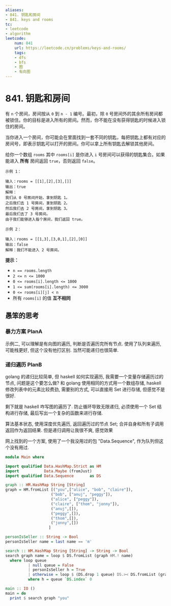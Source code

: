 ```yaml
---
aliases:
- 841. 钥匙和房间
- 841. keys and rooms
tc:
- leetcode
- algorithm
leetcode:
    num: 841
    url: https://leetcode.cn/problems/keys-and-rooms/
    tags:
    - dfs
    - bfs
    - 图
    - 有向图
---
```


# 841. 钥匙和房间

有 `n` 个房间，房间按从 `0` 到 `n - 1` 编号。最初，除 `0` 号房间外的其余所有房间都被锁住。你的目标是进入所有的房间。然而，你不能在没有获得钥匙的时候进入锁住的房间。

当你进入一个房间，你可能会在里面找到一套不同的钥匙，每把钥匙上都有对应的房间号，即表示钥匙可以打开的房间。你可以拿上所有钥匙去解锁其他房间。

给你一个数组 `rooms` 其中 `rooms[i]` 是你进入 `i` 号房间可以获得的钥匙集合。如果能进入 **所有** 房间返回 `true`，否则返回 `false`。

```
示例 1：

输入：rooms = [[1],[2],[3],[]]
输出：true
解释：
我们从 0 号房间开始，拿到钥匙 1。
之后我们去 1 号房间，拿到钥匙 2。
然后我们去 2 号房间，拿到钥匙 3。
最后我们去了 3 号房间。
由于我们能够进入每个房间，我们返回 true。

示例 2：

输入：rooms = [[1,3],[3,0,1],[2],[0]]
输出：false
解释：我们不能进入 2 号房间。
```

**提示：**

* `n == rooms.length`
* `2 <= n <= 1000`
* `0 <= rooms[i].length <= 1000`
* `1 <= sum(rooms[i].length) <= 3000`
* `0 <= rooms[i][j] < n`
* 所有 `rooms[i]` 的值 **互不相同**

## 愚笨的思考

### 暴力方案 PlanA

示例二, 可以理解是有向图的遍历, 判断是否遍历完所有节点. 使用了队列来遍历, 可能栈更好, 但这个没有他打区别. 当然可能递归也很简单.

### 递归遍历 PlanB

golang 的递归比较简单, 但 haskell 如何实现遍历, 我需要一个变量存储遍历过的节点, 问题是这个要怎么做? 和 golang 使用相同的方式用一个数组存储, haskell 修改列表中的元素比较费劲, 需要别的方式, 可以直接用 Set 进行存储, 但感觉不是很好.

剩下就是 haskell 咋写图的遍历了. 防止循环导致无限递归, 必须使用一个 Set 结构进行存储, 最后写出一个复杂的函数来进行存储.

算法基本状态, 使用深度优先遍历, 返回遍历过的节点 Set; 合并自身和所有子调用返回作为返回结果. 但是递归调用让我很不爽, 感觉效果

网上找到的一个方案, 使用了一个我没用过的包 "Data.Sequence", 作为队列但这个没有用过.

```hs
module Main where

import qualified Data.HashMap.Strict as HM
import           Data.Maybe (fromJust)
import qualified Data.Sequence       as DS

graph :: HM.HashMap String [String]
graph = HM.fromList [("you",["alice", "bob", "claire"]),
                    ("bob", ["anuj", "peggy"]),
                    ("alice", ["peggy"]),
                    ("claire", ["thom", "jonny"]),
                    ("anuj",[]),
                    ("peggy",[]),
                    ("thom",[]),
                    ("jonny",[])
                   ]

personIsSeller :: String -> Bool
personIsSeller name = last name == 'm'

search :: HM.HashMap String [String] -> String -> Bool
search graph name = loop $ DS.fromList (graph HM.! name)
  where loop queue
          | null queue = False
          | personIsSeller h = True
          | otherwise = loop $ (DS.drop 1 queue) DS.>< DS.fromList (graph HM.! h)
          where h = queue `DS.index` 0

main :: IO ()
main = do
  print $ search graph "you"
```
